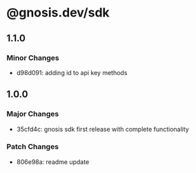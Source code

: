 # @gnosis.dev/sdk

## 1.1.0

### Minor Changes

- d98d091: adding id to api key methods

## 1.0.0

### Major Changes

- 35cfd4c: gnosis sdk first release with complete functionality

### Patch Changes

- 806e98a: readme update
